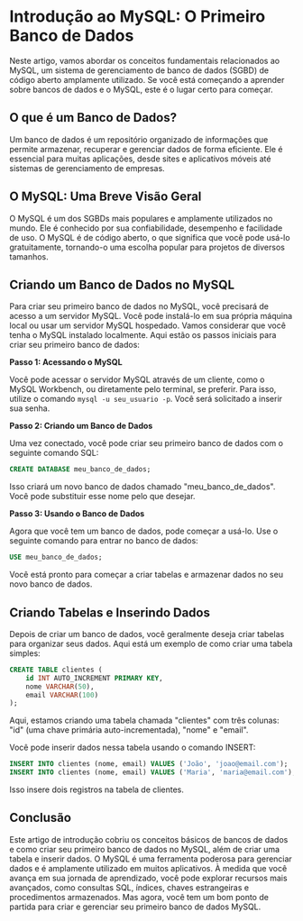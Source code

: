 # Introdução ao MySQL: O Primeiro Banco de Dados
Neste artigo, vamos abordar os conceitos fundamentais relacionados ao MySQL, um sistema de gerenciamento de banco de dados (SGBD) de código aberto amplamente utilizado. Se você está começando a aprender sobre bancos de dados e o MySQL, este é o lugar certo para começar.

## O que é um Banco de Dados?
Um banco de dados é um repositório organizado de informações que permite armazenar, recuperar e gerenciar dados de forma eficiente. Ele é essencial para muitas aplicações, desde sites e aplicativos móveis até sistemas de gerenciamento de empresas.

## O MySQL: Uma Breve Visão Geral
O MySQL é um dos SGBDs mais populares e amplamente utilizados no mundo. Ele é conhecido por sua confiabilidade, desempenho e facilidade de uso. O MySQL é de código aberto, o que significa que você pode usá-lo gratuitamente, tornando-o uma escolha popular para projetos de diversos tamanhos.

## Criando um Banco de Dados no MySQL
Para criar seu primeiro banco de dados no MySQL, você precisará de acesso a um servidor MySQL. Você pode instalá-lo em sua própria máquina local ou usar um servidor MySQL hospedado. Vamos considerar que você tenha o MySQL instalado localmente. Aqui estão os passos iniciais para criar seu primeiro banco de dados:

**Passo 1: Acessando o MySQL**

Você pode acessar o servidor MySQL através de um cliente, como o MySQL Workbench, ou diretamente pelo terminal, se preferir. Para isso, utilize o comando `mysql -u seu_usuario -p`. Você será solicitado a inserir sua senha.

**Passo 2: Criando um Banco de Dados**

Uma vez conectado, você pode criar seu primeiro banco de dados com o seguinte comando SQL:

```sql
CREATE DATABASE meu_banco_de_dados;
```

Isso criará um novo banco de dados chamado "meu_banco_de_dados". Você pode substituir esse nome pelo que desejar.

**Passo 3: Usando o Banco de Dados**

Agora que você tem um banco de dados, pode começar a usá-lo. Use o seguinte comando para entrar no banco de dados:

```sql
USE meu_banco_de_dados;
```

Você está pronto para começar a criar tabelas e armazenar dados no seu novo banco de dados.

## Criando Tabelas e Inserindo Dados
Depois de criar um banco de dados, você geralmente deseja criar tabelas para organizar seus dados. Aqui está um exemplo de como criar uma tabela simples:

```sql
CREATE TABLE clientes (
    id INT AUTO_INCREMENT PRIMARY KEY,
    nome VARCHAR(50),
    email VARCHAR(100)
);
```

Aqui, estamos criando uma tabela chamada "clientes" com três colunas: "id" (uma chave primária auto-incrementada), "nome" e "email".

Você pode inserir dados nessa tabela usando o comando INSERT:

```sql
INSERT INTO clientes (nome, email) VALUES ('João', 'joao@email.com');
INSERT INTO clientes (nome, email) VALUES ('Maria', 'maria@email.com');
```

Isso insere dois registros na tabela de clientes.

## Conclusão
Este artigo de introdução cobriu os conceitos básicos de bancos de dados e como criar seu primeiro banco de dados no MySQL, além de criar uma tabela e inserir dados. O MySQL é uma ferramenta poderosa para gerenciar dados e é amplamente utilizado em muitos aplicativos. À medida que você avança em sua jornada de aprendizado, você pode explorar recursos mais avançados, como consultas SQL, índices, chaves estrangeiras e procedimentos armazenados. Mas agora, você tem um bom ponto de partida para criar e gerenciar seu primeiro banco de dados MySQL.